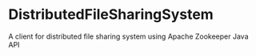 # DistributedFileSharingSystem
A client for distributed file sharing system using Apache Zookeeper Java API
